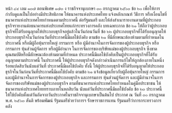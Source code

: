หน้า ๔๙
เลม ๑๓๗ ตอนพิเศษ ๑๗๓ ง ราชกิจจานุเบกษา
๓๐ กรกฎาคม ๒๕๖๓
ข้อ ๒๐ เพื่อให้การกำกับดูแลเป็นไปอย่างมีประสิทธิภาพ ให้ธนาคารแห่งประเทศไทย
แจ้งหลักเกณฑ์ วิธีการ หรือเงื่อนไขที่ธนาคารแห่งประเทศไทยกำหนดตามประกาศนี้ ต่อรัฐมนตรี
และให้ส่งสำเนารายงานตามที่ผู้ประกอบธุรกิจรายงานต่อธนาคารแห่งประเทศไทยแก่กระทรวงการคลัง
บทเฉพาะกาล
ข้อ ๒๑ ให้ถือว่าผู้ประกอบธุรกิจที่ได้รับอนุญาตให้ประกอบธุรกิจอยู่แล้วในวันก่อนวันที่
ข้อ ๒๒ ผู้ประกอบธุรกิจที่ได้รับอนุญาตให้ประกอบธุรกิจในวันก่อนวันที่ประกาศนี้มีผลใช้บังคับ
ตามข้อ ๒๑ ที่มีลักษณะต้องห้ามตามที่กำหนดในประกาศนี้ หรือมีผู้ถือหุ้นรายใหญ่ กรรมการ หรือ
ผู้มีอำนาจในการจัดการของผู้ประกอบธุรกิจ หรือกรรมการ หุ้นส่วนผู้จัดการ หรือผู้มีอำนาจ
ในการจัดการของบริษัทแม่ของผู้ประกอบธุรกิจ ซึ่งขาดคุณสมบัติหรือมีลักษณะต้องห้ามตามที่กำหนด
ประกาศนี้มีผลใช้บังคับเป็นผู้ประกอบธุรกิจที่ได้รับอนุญาตตามประกาศนี้
ในประกาศนี้ ให้ผู้ประกอบธุรกิจดังกล่าวดำเนินการแก้ไขให้ถูกต้องภายในหนึ่งร้อยแปดสิบวันนับแต่วันที่
ประกาศนี้มีผลใช้บังคับ
ทั้งนี้ ให้ผู้ประกอบธุรกิจที่ได้รับอนุญาตให้ประกอบธุรกิจในวันก่อนวันที่ประกาศนี้มีผลใช้บังคับ
ตามข้อ ๒๑ แจ้งข้อมูลเกี่ยวกับผู้ถือหุ้นรายใหญ่ กรรมการ และผู้มีอำนาจในการจัดการของผู้ประกอบธุรกิจ
และกรรมการ หุ้นส่วนผู้จัดการ และผู้มีอำนาจในการจัดการของบริษัทแม่ของผู้ประกอบธุรกิจ
ตามที่ธนาคารแห่งประเทศไทยกำหนดในคู่มือประชาชน ให้ธนาคารแห่งประเทศไทยทราบภายในหกสิบวัน
นับแต่วันที่ประกาศนี้มีผลใช้บังคับ
ข้อ ๒๓ ประกาศนี้ ให้ใช้บังคับตั้งแต่วันถัดจากวันประกาศในราชกิจจานุเบกษาเป็นต้นไป
ประกาศ ณ วันที่ ๓๐ กรกฎาคม พ.ศ. ๒๕๖๓
สันติ พร้อมพัฒน์
รัฐมนตรีช่วยว่าการฯ รักษาราชการแทน
รัฐมนตรีว่าการกระทรวงการคลัง
